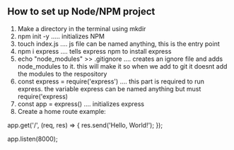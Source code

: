 ## How to set up Node/NPM project

1. Make a directory in the terminal using mkdir
2. npm init -y ..... initializes NPM
3. touch index.js ....  js file can be named anything, this is the entry point
4. npm i express .... tells express npm to install express
5. echo "node_modules" >> .gitignore .... creates an ignore file and adds node_modules to it. this will make it so when we add to git it doesnt add the modules to the respository
6. const express = require('express') .... this part is required to run express. the variable express can be named anything but must require('express)
7. const app = express() .... initializes express
8. Create a home route example:

app.get('/', (req, res) => {
    res.send('Hello, World!');
});

app.listen(8000);
